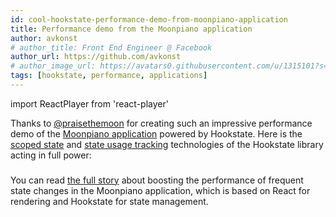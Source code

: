 ```yaml
---
id: cool-hookstate-performance-demo-from-moonpiano-application
title: Performance demo from the Moonpiano application
author: avkonst
# author_title: Front End Engineer @ Facebook
author_url: https://github.com/avkonst
# author_image_url: https://avatars0.githubusercontent.com/u/1315101?s=400&v=4
tags: [hookstate, performance, applications]
---
```


import ReactPlayer from 'react-player'

Thanks to [@praisethemoon](https://github.com/praisethemoon) for creating such an impressive performance demo of the [Moonpiano application](https://moonpiano.praisethemoon.org/) powered by Hookstate. Here is the [scoped state](https://hookstate.js.org/docs/scoped-state) and [state usage tracking](https://hookstate.js.org/docs/performance-intro) technologies of the Hookstate library acting in full power:

<ReactPlayer url='https://youtu.be/GnS-OUwGyaw' controls="true" />

###

You can read [the full story](https://praisethemoon.org/hookstate-how-one-small-react-library-saved-moonpiano/) about boosting the performance of frequent state changes in the Moonpiano application, which is based on React for rendering and Hookstate for state management.